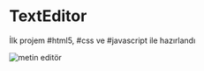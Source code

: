 # TextEditor

İlk projem #html5, #css ve #javascript ile hazırlandı

![metin editör](https://github.com/samettekin01/TextEditor/assets/51747702/c1ef47d1-4f51-421e-a55a-38f3f973ae64)
